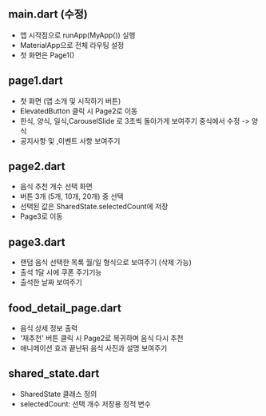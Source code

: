 ##  main.dart (수정)
 - 앱 시작점으로 runApp(MyApp()) 실행
 - MaterialApp으로 전체 라우팅 설정
 - 첫 화면은 Page1()

##  page1.dart
 - 첫 화면 (앱 소개 및 시작하기 버튼)
 - ElevatedButton 클릭 시 Page2로 이동
 - 한식, 양식, 일식,CarouselSlide 로 3초씩 돌아가게 보여주기 중식에서 수정 -> 양식
 - 공지사항 및 ,이벤트 사항 보여주기

##  page2.dart
 - 음식 추천 개수 선택 화면
 - 버튼 3개 (5개, 10개, 20개) 중 선택
 - 선택된 값은 SharedState.selectedCount에 저장
 - Page3로 이동

##  page3.dart
 - 랜덤 음식 선택한 목록 월/일 형식으로 보여주기 (삭제 가능)
 - 출석 1달 시에 쿠폰 주기기능
 - 출석한 날짜 보여주기


##  food_detail_page.dart
 - 음식 상세 정보 출력
 - '재추천' 버튼 클릭 시 Page2로 복귀하며 음식 다시 추천
 -  애니메이션 효과 끝난뒤 음식 사진과 설명 보여주기

##  shared_state.dart
 - SharedState 클래스 정의
 - selectedCount: 선택 개수 저장용 정적 변수


